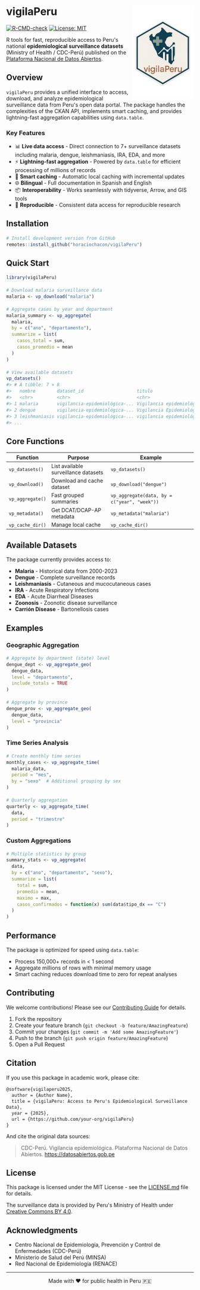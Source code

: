 # vigilaPeru <img src="man/figures/logo.png" align="right" height="250">

<!-- badges: start -->
[![R-CMD-check](https://github.com/horaciochacon/vigilaPeru/actions/workflows/R-CMD-check.yaml/badge.svg)](https://github.com/horaciochacon/vigilaPeru/actions/workflows/R-CMD-check.yaml)
[![License: MIT](https://img.shields.io/badge/License-MIT-yellow.svg)](https://opensource.org/licenses/MIT)
<!-- badges: end -->

R tools for fast, reproducible access to Peru's national **epidemiological surveillance datasets** (Ministry of Health / CDC-Perú) published on the [Plataforma Nacional de Datos Abiertos](https://datosabiertos.gob.pe).

## Overview

`vigilaPeru` provides a unified interface to access, download, and analyze epidemiological surveillance data from Peru's open data portal. The package handles the complexities of the CKAN API, implements smart caching, and provides lightning-fast aggregation capabilities using `data.table`.

### Key Features

- 📊 **Live data access** - Direct connection to 7+ surveillance datasets including malaria, dengue, leishmaniasis, IRA, EDA, and more
- ⚡ **Lightning-fast aggregation** - Powered by `data.table` for efficient processing of millions of records
- 💾 **Smart caching** - Automatic local caching with incremental updates
- 🌐 **Bilingual** - Full documentation in Spanish and English
- 📦 **Interoperability** - Works seamlessly with tidyverse, Arrow, and GIS tools
- 🔄 **Reproducible** - Consistent data access for reproducible research

## Installation

```r
# Install development version from GitHub
remotes::install_github("horaciochacon/vigilaPeru")
```

## Quick Start

```r
library(vigilaPeru)

# Download malaria surveillance data
malaria <- vp_download("malaria")

# Aggregate cases by year and department
malaria_summary <- vp_aggregate(
  malaria,
  by = c("ano", "departamento"),
  summarize = list(
    casos_total = sum,
    casos_promedio = mean
  )
)

# View available datasets
vp_datasets()
#> # A tibble: 7 × 8
#>   nombre        dataset_id                    titulo                     recursos
#>   <chr>         <chr>                         <chr>                         <int>
#> 1 malaria       vigilancia-epidemiológica-... Vigilancia epidemiológ...         2
#> 2 dengue        vigilancia-epidemiológica-... Vigilancia Epidemiológ...         1
#> 3 leishmaniasis vigilancia-epidemiológica-... vigilancia epidemiológ...         1
#> ...
```

## Core Functions

| Function | Purpose | Example |
|----------|---------|---------|
| `vp_datasets()` | List available surveillance datasets | `vp_datasets()` |
| `vp_download()` | Download and cache dataset | `vp_download("dengue")` |
| `vp_aggregate()` | Fast grouped summaries | `vp_aggregate(data, by = c("year", "week"))` |
| `vp_metadata()` | Get DCAT/DCAP-AP metadata | `vp_metadata("malaria")` |
| `vp_cache_dir()` | Manage local cache | `vp_cache_dir()` |

## Available Datasets

The package currently provides access to:

- **Malaria** - Historical data from 2000-2023
- **Dengue** - Complete surveillance records  
- **Leishmaniasis** - Cutaneous and mucocutaneous cases
- **IRA** - Acute Respiratory Infections
- **EDA** - Acute Diarrheal Diseases
- **Zoonosis** - Zoonotic disease surveillance
- **Carrión Disease** - Bartonellosis cases

## Examples

### Geographic Aggregation

```r
# Aggregate by department (state) level
dengue_dept <- vp_aggregate_geo(
  dengue_data,
  level = "departamento",
  include_totals = TRUE
)

# Aggregate by province
dengue_prov <- vp_aggregate_geo(
  dengue_data,
  level = "provincia"
)
```

### Time Series Analysis

```r
# Create monthly time series
monthly_cases <- vp_aggregate_time(
  malaria_data,
  period = "mes",
  by = "sexo"  # Additional grouping by sex
)

# Quarterly aggregation
quarterly <- vp_aggregate_time(
  data,
  period = "trimestre"
)
```

### Custom Aggregations

```r
# Multiple statistics by group
summary_stats <- vp_aggregate(
  data,
  by = c("ano", "departamento", "sexo"),
  summarize = list(
    total = sum,
    promedio = mean,
    maximo = max,
    casos_confirmados = function(x) sum(data$tipo_dx == "C")
  )
)
```

## Performance

The package is optimized for speed using `data.table`:

- Process 150,000+ records in < 1 second
- Aggregate millions of rows with minimal memory usage
- Smart caching reduces download time to zero for repeat analyses

## Contributing

We welcome contributions! Please see our [Contributing Guide](CONTRIBUTING.md) for details.

1. Fork the repository
2. Create your feature branch (`git checkout -b feature/AmazingFeature`)
3. Commit your changes (`git commit -m 'Add some AmazingFeature'`)
4. Push to the branch (`git push origin feature/AmazingFeature`)
5. Open a Pull Request

## Citation

If you use this package in academic work, please cite:

```
@software{vigilaperu2025,
  author = {Author Name},
  title = {vigilaPeru: Access to Peru's Epidemiological Surveillance Data},
  year = {2025},
  url = {https://github.com/your-org/vigilaPeru}
}
```

And cite the original data sources:

> CDC-Perú. Vigilancia epidemiológica. Plataforma Nacional de Datos Abiertos.
> https://datosabiertos.gob.pe

## License

This package is licensed under the MIT License - see the [LICENSE.md](LICENSE.md) file for details.

The surveillance data is provided by Peru's Ministry of Health under [Creative Commons BY 4.0](https://creativecommons.org/licenses/by/4.0/).

## Acknowledgments

- Centro Nacional de Epidemiología, Prevención y Control de Enfermedades (CDC-Perú)
- Ministerio de Salud del Perú (MINSA)
- Red Nacional de Epidemiología (RENACE)

---

<p align="center">
Made with ❤️ for public health in Peru 🇵🇪
</p>